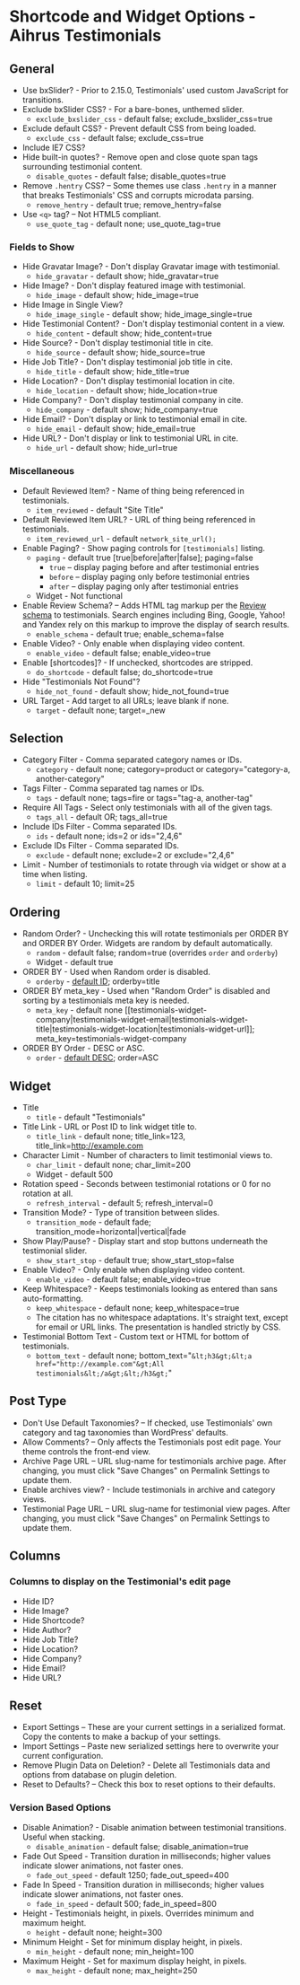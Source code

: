 # Shortcode and Widget Options - Aihrus Testimonials

## General

* Use bxSlider? - Prior to 2.15.0, Testimonials' used custom JavaScript for transitions.
* Exclude bxSlider CSS? - For a bare-bones, unthemed slider.
	* `exclude_bxslider_css` - default false; exclude_bxslider_css=true
* Exclude default CSS? - Prevent default CSS from being loaded.
	* `exclude_css` - default false; exclude_css=true
* Include IE7 CSS?
* Hide built-in quotes? - Remove open and close quote span tags surrounding testimonial content.
	* `disable_quotes` - default false; disable_quotes=true
* Remove `.hentry` CSS? – Some themes use class `.hentry` in a manner that breaks Testimonials' CSS and corrupts microdata parsing.
	* `remove_hentry` - default true; remove_hentry=false
* Use `<q>` tag? – Not HTML5 compliant.
	* `use_quote_tag` - default none; use_quote_tag=true

### Fields to Show

* Hide Gravatar Image? - Don't display Gravatar image with testimonial.
	* `hide_gravatar` - default show; hide_gravatar=true
* Hide Image? - Don't display featured image with testimonial.
	* `hide_image` - default show; hide_image=true
* Hide Image in Single View?
	* `hide_image_single` - default show; hide_image_single=true
* Hide Testimonial Content? - Don't display testimonial content in a view.
	* `hide_content` - default show; hide_content=true
* Hide Source? - Don't display testimonial title in cite.
	* `hide_source` - default show; hide_source=true
* Hide Job Title? - Don't display testimonial job title in cite.
	* `hide_title` - default show; hide_title=true
* Hide Location? - Don't display testimonial location in cite.
	* `hide_location` - default show; hide_location=true
* Hide Company? - Don't display testimonial company in cite.
	* `hide_company` - default show; hide_company=true
* Hide Email? - Don't display or link to testimonial email in cite.
	* `hide_email` - default show; hide_email=true
* Hide URL? - Don't display or link to testimonial URL in cite.
	* `hide_url` - default show; hide_url=true

### Miscellaneous

* Default Reviewed Item? - Name of thing being referenced in testimonials.
	* `item_reviewed` - default "Site Title"
* Default Reviewed Item URL? - URL of thing being referenced in testimonials.
	* `item_reviewed_url` - default `network_site_url();`
* Enable Paging? - Show paging controls for `[testimonials]` listing.
	* `paging` - default true [true|before|after|false]; paging=false
		* `true` – display paging before and after testimonial entries
		* `before` – display paging only before testimonial entries
		* `after` – display paging only after testimonial entries
	* Widget - Not functional
* Enable Review Schema? – Adds HTML tag markup per the [Review schema](http://schema.org/Review) to testimonials. Search engines including Bing, Google, Yahoo! and Yandex rely on this markup to improve the display of search results.
	* `enable_schema` - default true; enable_schema=false
* Enable Video? - Only enable when displaying video content.
	* `enable_video` - default false; enable_video=true
* Enable [shortcodes]? - If unchecked, shortcodes are stripped.
	* `do_shortcode` - default false; do_shortcode=true
* Hide "Testimonials Not Found"?
	* `hide_not_found` - default show; hide_not_found=true
* URL Target - Add target to all URLs; leave blank if none.
	* `target` - default none; target=_new

## Selection

* Category Filter - Comma separated category names or IDs.
	* `category` - default none; category=product or category="category-a, another-category"
* Tags Filter - Comma separated tag names or IDs.
	* `tags` - default none; tags=fire or tags="tag-a, another-tag"
* Require All Tags - Select only testimonials with all of the given tags.
	* `tags_all` - default OR; tags_all=true
* Include IDs Filter - Comma separated IDs.
	* `ids` - default none; ids=2 or ids="2,4,6"
* Exclude IDs Filter - Comma separated IDs.
	* `exclude` - default none; exclude=2 or exclude="2,4,6"
* Limit - Number of testimonials to rotate through via widget or show at a time when listing.
	* `limit` - default 10; limit=25

## Ordering

* Random Order? - Unchecking this will rotate testimonials per ORDER BY and ORDER BY Order. Widgets are random by default automatically.
	* `random` - default false; random=true (overrides `order` and `orderby`)
	* Widget - default true
* ORDER BY - Used when Random order is disabled.
	* `orderby` - [default ID](http://codex.wordpress.org/Class_Reference/WP_Query#Order_.26_Orderby_Parameters); orderby=title
* ORDER BY meta_key - Used when "Random Order" is disabled and sorting by a testimonials meta key is needed.
	* `meta_key` - default none [[testimonials-widget-company|testimonials-widget-email|testimonials-widget-title|testimonials-widget-location|testimonials-widget-url]]; meta_key=testimonials-widget-company
* ORDER BY Order - DESC or ASC.
	* `order` - [default DESC](http://codex.wordpress.org/Class_Reference/WP_Query#Order_.26_Orderby_Parameters); order=ASC

## Widget

* Title
	* `title` - default "Testimonials"
* Title Link - URL or Post ID to link widget title to.
	* `title_link` - default none; title_link=123, title_link=http://example.com
* Character Limit - Number of characters to limit testimonial views to.
	* `char_limit` - default none; char_limit=200
	* Widget - default 500
* Rotation speed - Seconds between testimonial rotations or 0 for no rotation at all.
	* `refresh_interval` - default 5; refresh_interval=0
* Transition Mode? - Type of transition between slides.
	* `transition_mode` - default fade; transition_mode=horizontal|vertical|fade
* Show Play/Pause? - Display start and stop buttons underneath the testimonial slider.
	* `show_start_stop` - default true; show_start_stop=false
* Enable Video? - Only enable when displaying video content.
	* `enable_video` - default false; enable_video=true
* Keep Whitespace? - Keeps testimonials looking as entered than sans auto-formatting.
	* `keep_whitespace` - default none; keep_whitespace=true
	* The citation has no whitespace adaptations. It's straight text, except for email or URL links. The presentation is handled strictly by CSS.
* Testimonial Bottom Text - Custom text or HTML for bottom of testimonials.
	* `bottom_text` - default none; bottom_text="`&lt;h3&gt;&lt;a href="http://example.com"&gt;All testimonials&lt;/a&gt;&lt;/h3&gt;`"

## Post Type

* Don't Use Default Taxonomies? – If checked, use Testimonials' own category and tag taxonomies than WordPress' defaults.
* Allow Comments? – Only affects the Testimonials post edit page. Your theme controls the front-end view.
* Archive Page URL – URL slug-name for testimonials archive page. After changing, you must click "Save Changes" on Permalink Settings to update them.
* Enable archives view? - Include testimonials in archive and category views.
* Testimonial Page URL – URL slug-name for testimonial view pages. After changing, you must click "Save Changes" on Permalink Settings to update them.

## Columns

### Columns to display on the Testimonial's edit page

* Hide ID?	 
* Hide Image?	 
* Hide Shortcode?	 
* Hide Author?	 
* Hide Job Title?	 
* Hide Location?	 
* Hide Company?	 
* Hide Email?	 
* Hide URL?	 

## Reset

* Export Settings – These are your current settings in a serialized format. Copy the contents to make a backup of your settings.
* Import Settings – Paste new serialized settings here to overwrite your current configuration.
* Remove Plugin Data on Deletion? - Delete all Testimonials data and options from database on plugin deletion.
* Reset to Defaults? – Check this box to reset options to their defaults.

### Version Based Options

* Disable Animation? - Disable animation between testimonial transitions. Useful when stacking.
	* `disable_animation` - default false; disable_animation=true
* Fade Out Speed - Transition duration in milliseconds; higher values indicate slower animations, not faster ones.
	* `fade_out_speed` - default 1250; fade_out_speed=400
* Fade In Speed - Transition duration in milliseconds; higher values indicate slower animations, not faster ones.
	* `fade_in_speed` - default 500; fade_in_speed=800
* Height - Testimonials height, in pixels. Overrides minimum and maximum height.
	* `height` - default none; height=300
* Minimum Height - Set for minimum display height, in pixels.
	* `min_height` - default none; min_height=100
* Maximum Height - Set for maximum display height, in pixels.
	* `max_height` - default none; max_height=250

